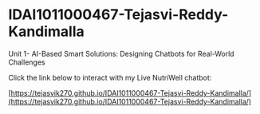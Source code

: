 # IDAI1011000467-Tejasvi-Reddy-Kandimalla
Unit 1- AI-Based Smart Solutions: Designing Chatbots for Real-World Challenges

Click the link below to interact with my Live NutriWell chatbot:

[https://tejasvik270.github.io/IDAI1011000467-Tejasvi-Reddy-Kandimalla/](https://tejasvik270.github.io/IDAI1011000467-Tejasvi-Reddy-Kandimalla/)

